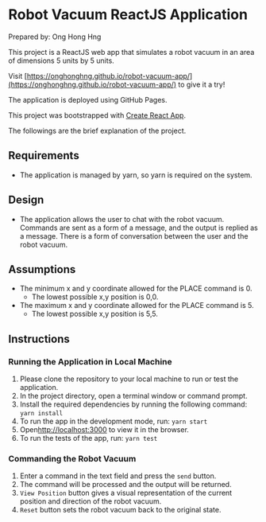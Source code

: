 # Robot Vacuum ReactJS Application

Prepared by: Ong Hong Hng

This project is a ReactJS web app that simulates a robot vacuum in an area of dimensions 5 units by 5 units. 

Visit [https://onghonghng.github.io/robot-vacuum-app/](https://onghonghng.github.io/robot-vacuum-app/) to give it a try!

The application is deployed using GitHub Pages.

This project was bootstrapped with [Create React App](https://github.com/facebook/create-react-app).

The followings are the brief explanation of the project. 

## Requirements

- The application is managed by yarn, so yarn is required on the system.

## Design

- The application allows the user to chat with the robot vacuum. Commands are sent as a form of a message, and the output is replied as a message. There is a form of conversation between the user and the robot vacuum.

## Assumptions

- The minimum x and y coordinate allowed for the PLACE command is 0.
    - The lowest possible x,y position is 0,0.
- The maximum x and y coordinate allowed for the PLACE command is 5.
    - The lowest possible x,y position is 5,5.

## Instructions
### Running the Application in Local Machine
1.	Please clone the repository to your local machine to run or test the application.
2.	In the project directory, open a terminal window or command prompt.
3.	Install the required dependencies by running the following command: `yarn install`
4.	To run the app in the development mode, run: `yarn start`
5.	Open[http://localhost:3000](http://localhost:3000) to view it in the browser.
6.	To run the tests of the app, run: `yarn test`

### Commanding the Robot Vacuum
1.	Enter a command in the text field and press the `send` button.
2.	The command will be processed and the output will be returned.
3.	`View Position` button gives a visual representation of the current position and direction of the robot vacuum.
4.	`Reset` button sets the robot vacuum back to the original state.